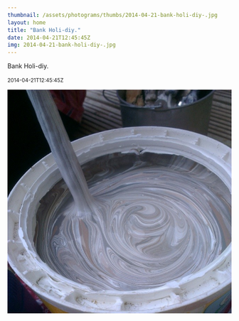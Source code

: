 ```yaml
---
thumbnail: /assets/photograms/thumbs/2014-04-21-bank-holi-diy-.jpg
layout: home
title: "Bank Holi-diy."
date: 2014-04-21T12:45:45Z
img: 2014-04-21-bank-holi-diy-.jpg
---
```


Bank Holi-diy.

<small>2014-04-21T12:45:45Z</small>

![Bank Holi-diy.](/assets/photograms/original/2014-04-21-bank-holi-diy-.jpg)
